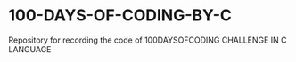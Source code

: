 # 100-DAYS-OF-CODING-BY-C
Repository for recording the code of 100DAYSOFCODING CHALLENGE IN C LANGUAGE
